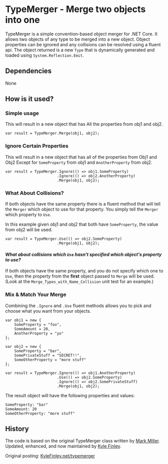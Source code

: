 # TypeMerger - Merge two objects into one

TypeMerger is a simple convention-based object merger for .NET Core. It allows two objects of any type to be merged into a new object. Object properties can be ignored and any collisions can be resolved using a fluent api. The object returned is a new ``Type`` that is dynamically generated and loaded using ``System.Reflection.Emit``.

## Dependencies
None
## How is it used?

### Simple usage
This will result in a new object that has All the properties from obj1 and obj2.
```
var result = TypeMerger.Merge(obj1, obj2);
```

### Ignore Certain Properties
This will result in a new object that has all of the properties from Obj1 and Obj2 Except for ``SomeProperty`` from obj1 and ``AnotherProperty`` from obj2.
```
var result = TypeMerger.Ignore(() => obj1.SomeProperty)
                       .Ignore(() => obj2.AnotherProperty)
                       .Merge(obj1, obj2); 

```

### What About Collisions? 
If both objects have the same property there is a fluent method that will tell the ``Merger`` which object to use for that property. You simply tell the ``Merger`` which property to ``Use``.

In this example given obj1 and obj2 that both have ``SomeProperty``, the value from obj2 will be used.
```
var result = TypeMerger.Use(() => obj2.SomeProperty)
                       .Merge(obj1, obj2);
```

#### *What about collisions which ``Use`` hasn't specified which object's property to use?*

If both objects have the same property, and you do not specify which one to ``Use``, then the property from the **first** object passed to ``Merge`` will be used. (Look at the ``Merge_Types_with_Name_Collision`` unit test for an example.)

### Mix & Match Your Merge
Combining the ``.Ignore`` and ``.Use`` fluent methods allows you to pick and choose what you want from your objects.

```
var obj1 = new {
    SomeProperty = "foo",
    SomeAmount = 20,
    AnotherProperty = "yo"
};

var obj2 = new {
    SomeProperty = "bar",
    SomePrivateStuff = "SECRET!!",
    SomeOtherProperty = "more stuff"
};

var result = TypeMerger.Ignore(() => obj1.AnotherProperty)
                       .Use(() => obj2.SomeProperty)
                       .Ignore(() => obj2.SomePrivateStuff)
                       .Merge(obj1, obj2);
```

The result object will have the following properties and values:

    SomeProperty: "bar"
    SomeAmount: 20
    SomeOtherProperty: "more stuff"




## History
The code is based on the original TypeMerger class written by [Mark Miller](http://www.developmentalmadness.com/). Updated, enhanced, and now maintained by [Kyle Finley](https://twitter.com/kfinley).

Original posting: [KyleFinley.net/typemerger](http://goo.gl/qJ9FqN)


